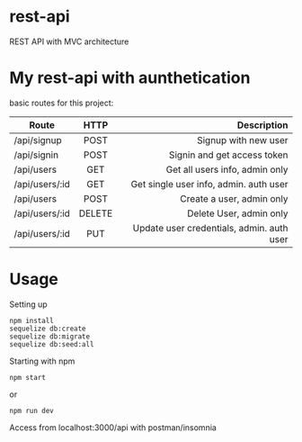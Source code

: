 # rest-api
REST API with MVC architecture


# My rest-api with aunthetication
basic routes for this project:

| Route          | HTTP   | Description  |
| -------------- |:------:| ------------:|
| /api/signup    | POST   | Signup with new user |
| /api/signin    | POST   | Signin and get access token |
| /api/users     | GET    | Get all users info, admin only |
| /api/users/:id | GET    | Get single user info, admin. auth user |
| /api/users     | POST   | Create a user, admin only |
| /api/users/:id | DELETE | Delete User, admin only |
| /api/users/:id | PUT    | Update user credentials, admin. auth user |


# Usage

Setting up
```
npm install
sequelize db:create
sequelize db:migrate
sequelize db:seed:all
```

Starting with npm
```
npm start
```
or
```
npm run dev
```
Access from localhost:3000/api with postman/insomnia
